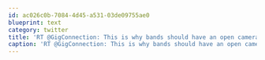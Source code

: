 ```yaml
---
id: ac026c0b-7084-4d45-a531-03de09755ae0
blueprint: text
category: twitter
title: 'RT @GigConnection: This is why bands should have an open camera policy. Bravo @nineinchnails @trent_reznor @rob_sheridan @Thisoneisonus'
caption: 'RT @GigConnection: This is why bands should have an open camera policy. Bravo <span class="username username_linked">@<a href="https://twitter.com/nineinchnails" title="nine inch nails">nineinchnails</a></span> <span class="username username_linked">@<a href="https://twitter.com/trent_reznor" title="Trent Reznor">trent_reznor</a></span> <span class="username username_linked">@<a href="https://twitter.com/rob_sheridan" title="Rob Sheridan (Parody)">rob_sheridan</a></span> <span class="username username_linked">@<a href="https://twitter.com/Thisoneisonus" title="This One Is On Us">Thisoneisonus</a></span>'
---
```

